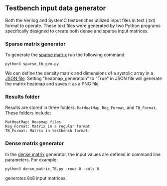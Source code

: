 ## Testbench input data generator
Both the Verilog and SystemC testbenches utilized input files in text (.txt) format to operate. These text files were generated by two Python programs specifically designed to create both dense and sparse input matrices.

### Sparse matrix generator
To generate the [sparse matrix](https://github.com/midiareshadi/systolic_array_RTL_implementation/tree/main/testbench_File_Gen/sparse_generator) run the following command:

  ```python3 sparse_tb_gen.py```

We can define the density matrix and dimensions of a systolic array in a [JSON file](https://github.com/midiareshadi/systolic_array_RTL_implementation/blob/main/testbench_File_Gen/sparse_generator/input_values.json). Setting "heatmap_generation" to "True" in JSON file will generate the matrix heatmap and saves it as a PNG file.

### Results folder
Results are stored in three folders. `MatHeatMap`, `Reg_Format`, and `TB_Format`. These folders include:

```
MatHeatMap: Heapmap files
Reg_Format: Matrix in a regular format
TB_Format: Matrix in testbench format.
```

### Dense matrix generator
 In the [dense matrix](https://github.com/midiareshadi/systolic_array_RTL_implementation/tree/main/testbench_File_Gen/dense_mat_gen) generator, the input values are defined in command line parameters. For example:

 ```python3 dense_matrix_TB.py -rows 8 -cols 8```

 generates 8x8 input matrices. 


  